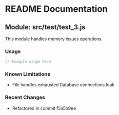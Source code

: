 # README Documentation

## Module: src/test/test_3.js

This module handles memory issues operations.

### Usage

```java
// Example usage here
```

### Known Limitations

- File handles exhausted Database connections leak

### Recent Changes

- Refactored in commit f5a5b9ee
